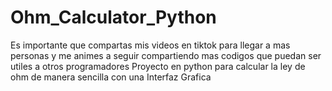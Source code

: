 # Ohm_Calculator_Python
Es importante que compartas mis videos en tiktok para llegar a mas personas y me animes a seguir compartiendo mas codigos que puedan ser utiles a otros programadores
Proyecto en python para calcular la ley de ohm de manera sencilla con una Interfaz Grafica
